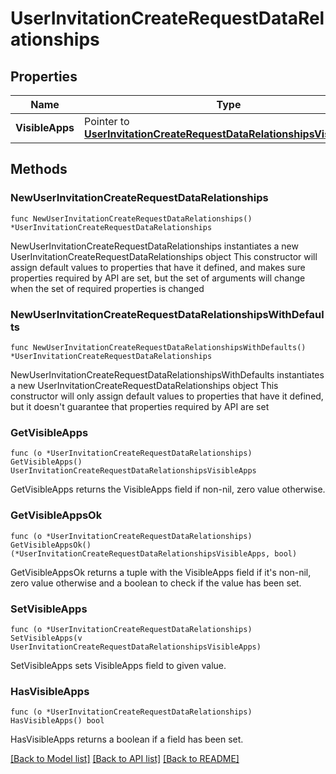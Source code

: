 # UserInvitationCreateRequestDataRelationships

## Properties

Name | Type | Description | Notes
------------ | ------------- | ------------- | -------------
**VisibleApps** | Pointer to [**UserInvitationCreateRequestDataRelationshipsVisibleApps**](UserInvitationCreateRequest_data_relationships_visibleApps.md) |  | [optional] 

## Methods

### NewUserInvitationCreateRequestDataRelationships

`func NewUserInvitationCreateRequestDataRelationships() *UserInvitationCreateRequestDataRelationships`

NewUserInvitationCreateRequestDataRelationships instantiates a new UserInvitationCreateRequestDataRelationships object
This constructor will assign default values to properties that have it defined,
and makes sure properties required by API are set, but the set of arguments
will change when the set of required properties is changed

### NewUserInvitationCreateRequestDataRelationshipsWithDefaults

`func NewUserInvitationCreateRequestDataRelationshipsWithDefaults() *UserInvitationCreateRequestDataRelationships`

NewUserInvitationCreateRequestDataRelationshipsWithDefaults instantiates a new UserInvitationCreateRequestDataRelationships object
This constructor will only assign default values to properties that have it defined,
but it doesn't guarantee that properties required by API are set

### GetVisibleApps

`func (o *UserInvitationCreateRequestDataRelationships) GetVisibleApps() UserInvitationCreateRequestDataRelationshipsVisibleApps`

GetVisibleApps returns the VisibleApps field if non-nil, zero value otherwise.

### GetVisibleAppsOk

`func (o *UserInvitationCreateRequestDataRelationships) GetVisibleAppsOk() (*UserInvitationCreateRequestDataRelationshipsVisibleApps, bool)`

GetVisibleAppsOk returns a tuple with the VisibleApps field if it's non-nil, zero value otherwise
and a boolean to check if the value has been set.

### SetVisibleApps

`func (o *UserInvitationCreateRequestDataRelationships) SetVisibleApps(v UserInvitationCreateRequestDataRelationshipsVisibleApps)`

SetVisibleApps sets VisibleApps field to given value.

### HasVisibleApps

`func (o *UserInvitationCreateRequestDataRelationships) HasVisibleApps() bool`

HasVisibleApps returns a boolean if a field has been set.


[[Back to Model list]](../README.md#documentation-for-models) [[Back to API list]](../README.md#documentation-for-api-endpoints) [[Back to README]](../README.md)



